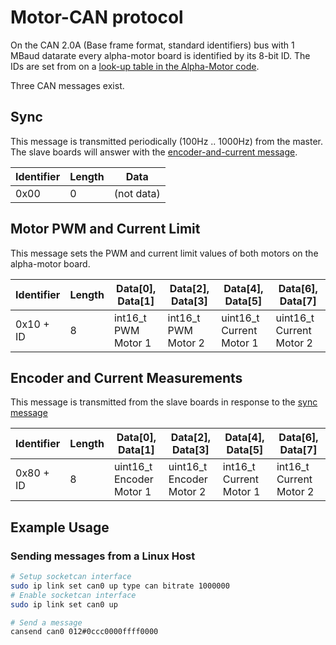 # Motor-CAN protocol

On the CAN 2.0A (Base frame format, standard identifiers) bus with 1 MBaud datarate every alpha-motor board is identified by its 8-bit ID.
The IDs are set from on a [look-up table in the Alpha-Motor code](https://git.roboterclub.rwth-aachen.de/rca/alpha-motor/blob/develop/src/alpha_motor.hpp#L102).

Three CAN messages exist.

## Sync

This message is transmitted periodically (100Hz .. 1000Hz) from the master.
The slave boards will answer with the [encoder-and-current message](#encoder-and-current-measurements).

| Identifier | Length | Data                |
|------------|--------|---------------------|
| 0x00       | 0      | (not data)          |

## Motor PWM and Current Limit

This message sets the PWM and current limit values of both motors on the alpha-motor board.

| Identifier | Length | Data[0], Data[1]    | Data[2], Data[3]    | Data[4], Data[5]         | Data[6], Data[7]         |
|------------|--------|---------------------|---------------------|--------------------------|--------------------------|
| 0x10 + ID  | 8      | int16_t PWM Motor 1 | int16_t PWM Motor 2 | uint16_t Current Motor 1 | uint16_t Current Motor 2 |


## Encoder and Current Measurements

This message is transmitted from the slave boards in response to the [sync message](#sync)

| Identifier | Length | Data[0], Data[1]         | Data[2], Data[3]         | Data[4], Data[5]        | Data[6], Data[7]        |
|------------|--------|--------------------------|--------------------------|-------------------------|-------------------------|
| 0x80 + ID  | 8      | uint16_t Encoder Motor 1 | uint16_t Encoder Motor 2 | int16_t Current Motor 1 | int16_t Current Motor 2 |

## Example Usage

### Sending messages from a Linux Host

```bash
# Setup socketcan interface
sudo ip link set can0 up type can bitrate 1000000
# Enable socketcan interface
sudo ip link set can0 up

# Send a message
cansend can0 012#0ccc0000ffff0000
```
